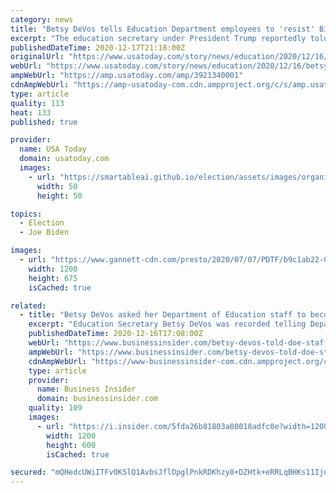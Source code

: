```yaml
---
category: news
title: "Betsy DeVos tells Education Department employees to 'resist' Biden administration, report says"
excerpt: "The education secretary under President Trump reportedly told agency workers to “be the resistance\" against changes they believe could hurt students."
publishedDateTime: 2020-12-17T21:18:00Z
originalUrl: "https://www.usatoday.com/story/news/education/2020/12/16/betsy-devos-education-department-resist/3921340001/"
webUrl: "https://www.usatoday.com/story/news/education/2020/12/16/betsy-devos-education-department-resist/3921340001/"
ampWebUrl: "https://amp.usatoday.com/amp/3921340001"
cdnAmpWebUrl: "https://amp-usatoday-com.cdn.ampproject.org/c/s/amp.usatoday.com/amp/3921340001"
type: article
quality: 113
heat: 133
published: true

provider:
  name: USA Today
  domain: usatoday.com
  images:
    - url: "https://smartableai.github.io/election/assets/images/organizations/usatoday.com-50x50.jpg"
      width: 50
      height: 50

topics:
  - Election
  - Joe Biden

images:
  - url: "https://www.gannett-cdn.com/presto/2020/07/07/PDTF/b9c1ab22-05fd-4a78-8850-47d04f2cbf3b-AP20133643287574.jpg?auto=webp&crop=5109,2874,x0,y259&format=pjpg&width=1200"
    width: 1200
    height: 675
    isCached: true

related:
  - title: "Betsy DeVos asked her Department of Education staff to become 'the resistance' when Biden takes office"
    excerpt: "Education Secretary Betsy DeVos was recorded telling Department of Education staff to become \"the resistance\" during a virtual meeting."
    publishedDateTime: 2020-12-16T17:08:00Z
    webUrl: "https://www.businessinsider.com/betsy-devos-told-doe-staff-become-resistance-biden-administration-2020-12"
    ampWebUrl: "https://www.businessinsider.com/betsy-devos-told-doe-staff-become-resistance-biden-administration-2020-12?amp"
    cdnAmpWebUrl: "https://www-businessinsider-com.cdn.ampproject.org/c/s/www.businessinsider.com/betsy-devos-told-doe-staff-become-resistance-biden-administration-2020-12?amp"
    type: article
    provider:
      name: Business Insider
      domain: businessinsider.com
    quality: 109
    images:
      - url: "https://i.insider.com/5fda26b81803a80018adfc0e?width=1200&format=jpeg"
        width: 1200
        height: 600
        isCached: true

secured: "mQHedcUWiITFv0K5lQ1AvbsJflOpglPnkRDKhzy8+DZHtk+eRRLqBHKs11IjuFfx4SqRfywa3j/dChfWnw0PYFeLRkXIECnmw7sV9yWV0H8o5hRWLSvYOMvF2n+fwwIVOrXf9c7/xMfMszGNLPDQ8NyePgC/7MdOyWtiuPB1L7JnKKXGfLBkVIJRMG4GFFFlpZjEOowH9Kv/lAya7HJkUcnY1LlXx+Lv9zmlEC8xk/nUdMY0a33ut6kHRlJYzzwKXyJQYk6hgqmBBW2niKQhPh/n6yyiH1m/QWJL/w6WWHPHWD4uJLGf4ECXFk02imp38+BfgjxPFwFHUToEbDyOcVlnX4wfTMvzlenELNH4iJM=;7YM+VrlBhHvEXmVQtLK1MA=="
---
```


